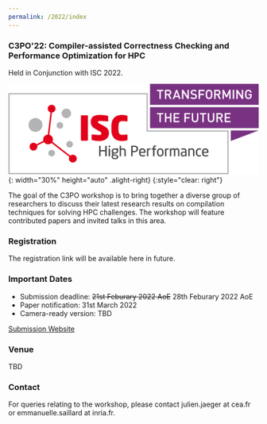 ```yaml
---
permalink: /2022/index
---
```


<!-- ![Banner](/assets/banner_hamburg.jpg){:height="auto" width="100%"} -->

### C3PO'22: Compiler-assisted Correctness Checking and Performance Optimization for HPC

Held in Conjunction with ISC 2022.

![ISC2022](/assets/ISC2022_Logo.png){: width="30%" height="auto" .alight-right}
{:style="clear: right"}

The goal of the C3PO workshop is to bring together a diverse group of
researchers to discuss their latest research results on compilation techniques
for solving HPC challenges. The workshop will feature contributed papers and
invited talks in this area.

### Registration

The registration link will be available here in future.

### Important Dates

<!-- - Submission deadline: 21st Feburary 2022 AoE -->
- Submission deadline: ~~21st Feburary 2022 AoE~~ 28th Feburary 2022 AoE
- Paper notification: 31st March 2022
- Camera-ready version: TBD

[Submission Website](https://easychair.org/conferences/?conf=c3po22)

### Venue
TBD

### Contact

For queries relating to the workshop, please contact julien.jaeger at cea.fr or emmanuelle.saillard at inria.fr.
